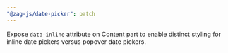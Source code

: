 ```yaml
---
"@zag-js/date-picker": patch
---
```


Expose `data-inline` attribute on Content part to enable distinct styling for inline date pickers versus popover date
pickers.
